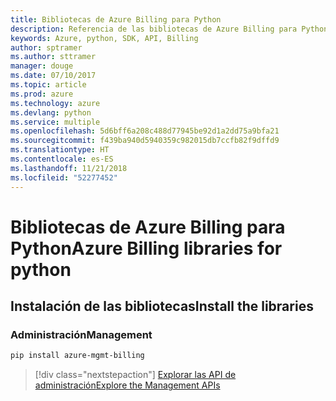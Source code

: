 ```yaml
---
title: Bibliotecas de Azure Billing para Python
description: Referencia de las bibliotecas de Azure Billing para Python
keywords: Azure, python, SDK, API, Billing
author: sptramer
ms.author: sttramer
manager: douge
ms.date: 07/10/2017
ms.topic: article
ms.prod: azure
ms.technology: azure
ms.devlang: python
ms.service: multiple
ms.openlocfilehash: 5d6bff6a208c488d77945be92d1a2dd75a9bfa21
ms.sourcegitcommit: f439ba940d5940359c982015db7ccfb82f9dffd9
ms.translationtype: HT
ms.contentlocale: es-ES
ms.lasthandoff: 11/21/2018
ms.locfileid: "52277452"
---
```

# <a name="azure-billing-libraries-for-python"></a><span data-ttu-id="cb53e-104">Bibliotecas de Azure Billing para Python</span><span class="sxs-lookup"><span data-stu-id="cb53e-104">Azure Billing libraries for python</span></span>

## <a name="install-the-libraries"></a><span data-ttu-id="cb53e-105">Instalación de las bibliotecas</span><span class="sxs-lookup"><span data-stu-id="cb53e-105">Install the libraries</span></span>


### <a name="management"></a><span data-ttu-id="cb53e-106">Administración</span><span class="sxs-lookup"><span data-stu-id="cb53e-106">Management</span></span>

```bash
pip install azure-mgmt-billing
```
> [!div class="nextstepaction"]
> [<span data-ttu-id="cb53e-107">Explorar las API de administración</span><span class="sxs-lookup"><span data-stu-id="cb53e-107">Explore the Management APIs</span></span>](/python/api/overview/azure/billing/management)